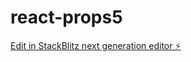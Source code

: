 # react-props5

[Edit in StackBlitz next generation editor ⚡️](https://stackblitz.com/~/github.com/mluighy/react-props5)